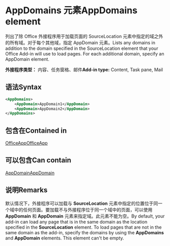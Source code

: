 # <a name="appdomains-element"></a><span data-ttu-id="15f50-101">AppDomains 元素</span><span class="sxs-lookup"><span data-stu-id="15f50-101">AppDomains element</span></span>

<span data-ttu-id="15f50-p101">列出了除 Office 外接程序用于加载页面的 SourceLocation 元素中指定的域之外的所有域。对于每个其他域，指定 AppDomain 元素。</span><span class="sxs-lookup"><span data-stu-id="15f50-p101">Lists any domains in addition to the domain specified in the SourceLocation element that your Office Add-in will use to load pages. For each additional domain, specify an AppDomain element.</span></span>

 <span data-ttu-id="15f50-104">**外接程序类型：** 内容、任务窗格、邮件</span><span class="sxs-lookup"><span data-stu-id="15f50-104">**Add-in type:** Content, Task pane, Mail</span></span>

## <a name="syntax"></a><span data-ttu-id="15f50-105">语法</span><span class="sxs-lookup"><span data-stu-id="15f50-105">Syntax</span></span>

```XML
<AppDomains>
    <AppDomain>AppDomain1</AppDomain>
    <AppDomain>AppDomain2</AppDomain>
</AppDomains>
```

## <a name="contained-in"></a><span data-ttu-id="15f50-106">包含在</span><span class="sxs-lookup"><span data-stu-id="15f50-106">Contained in</span></span>

[<span data-ttu-id="15f50-107">OfficeApp</span><span class="sxs-lookup"><span data-stu-id="15f50-107">OfficeApp</span></span>](officeapp.md)

## <a name="can-contain"></a><span data-ttu-id="15f50-108">可以包含</span><span class="sxs-lookup"><span data-stu-id="15f50-108">Can contain</span></span>

[<span data-ttu-id="15f50-109">AppDomain</span><span class="sxs-lookup"><span data-stu-id="15f50-109">AppDomain</span></span>](appdomain.md)

## <a name="remarks"></a><span data-ttu-id="15f50-110">说明</span><span class="sxs-lookup"><span data-stu-id="15f50-110">Remarks</span></span>

<span data-ttu-id="15f50-p102">默认情况下，外接程序可以加载与 **SourceLocation** 元素中指定的位置位于同一个域中的任何页面。要加载不与外接程序位于同一个域中的页面，可以使用 **AppDomain** 和 **AppDomain** 元素来指定域。此元素不能为空。</span><span class="sxs-lookup"><span data-stu-id="15f50-p102">By default, your add-in can load any page that is in the same domain as the location specified in the **SourceLocation** element. To load pages that are not in the same domain as the add-in, specify the domains by using the **AppDomains** and **AppDomain** elements. This element can't be empty.</span></span> 
